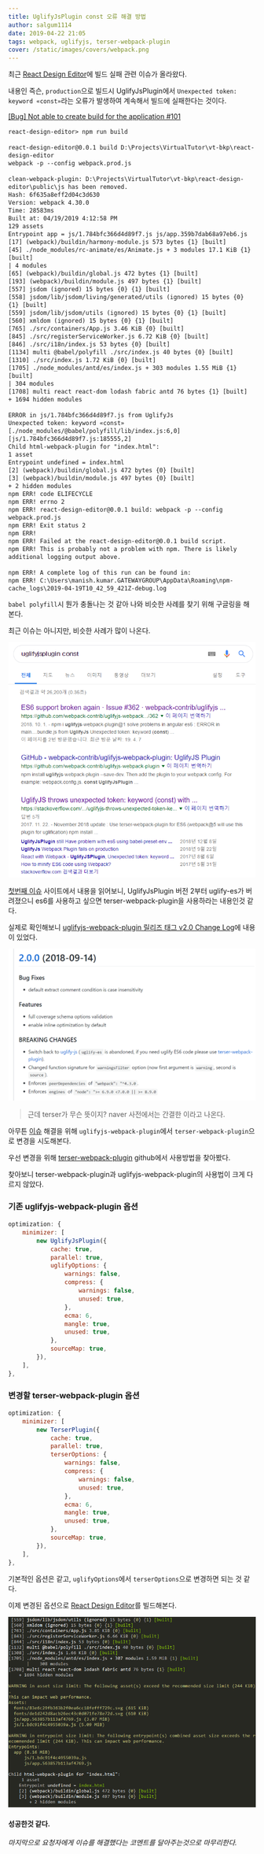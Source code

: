 ```yaml
---
title: UglifyJsPlugin const 오류 해결 방법
author: salgum1114
date: 2019-04-22 21:05
tags: webpack, uglifyjs, terser-webpack-plugin
cover: /static/images/covers/webpack.png
---
```


최근 [React Design Editor][react-design-editor]에 빌드 실패 관련 이슈가 올라왔다.

내용인 즉슨, `production`으로 빌드시 UglifyJsPlugin에서 `Unexpected token: keyword «const»`라는 오류가 발생하여 계속해서 빌드에 실패한다는 것이다.

[[Bug] Not able to create build for the application #101][issue-101]

```shell
react-design-editor> npm run build

react-design-editor@0.0.1 build D:\Projects\VirtualTutor\vt-bkp\react-design-editor
webpack -p --config webpack.prod.js

clean-webpack-plugin: D:\Projects\VirtualTutor\vt-bkp\react-design-editor\public\js has been removed.
Hash: 6f635a8eff2d04c3d630
Version: webpack 4.30.0
Time: 28583ms
Built at: 04/19/2019 4:12:58 PM
129 assets
Entrypoint app = js/1.784bfc366d4d89f7.js js/app.359b7dab68a97eb6.js
[17] (webpack)/buildin/harmony-module.js 573 bytes {1} [built]
[45] ./node_modules/rc-animate/es/Animate.js + 3 modules 17.1 KiB {1} [built]
| 4 modules
[65] (webpack)/buildin/global.js 472 bytes {1} [built]
[193] (webpack)/buildin/module.js 497 bytes {1} [built]
[557] jsdom (ignored) 15 bytes {0} {1} [built]
[558] jsdom/lib/jsdom/living/generated/utils (ignored) 15 bytes {0} {1} [built]
[559] jsdom/lib/jsdom/utils (ignored) 15 bytes {0} {1} [built]
[560] xmldom (ignored) 15 bytes {0} {1} [built]
[765] ./src/containers/App.js 3.46 KiB {0} [built]
[845] ./src/registerServiceWorker.js 6.72 KiB {0} [built]
[846] ./src/i18n/index.js 53 bytes {0} [built]
[1134] multi @babel/polyfill ./src/index.js 40 bytes {0} [built]
[1310] ./src/index.js 1.72 KiB {0} [built]
[1705] ./node_modules/antd/es/index.js + 303 modules 1.55 MiB {1} [built]
| 304 modules
[1708] multi react react-dom lodash fabric antd 76 bytes {1} [built]
+ 1694 hidden modules

ERROR in js/1.784bfc366d4d89f7.js from UglifyJs
Unexpected token: keyword «const» [./node_modules/@babel/polyfill/lib/index.js:6,0][js/1.784bfc366d4d89f7.js:185555,2]
Child html-webpack-plugin for "index.html":
1 asset
Entrypoint undefined = index.html
[2] (webpack)/buildin/global.js 472 bytes {0} [built]
[3] (webpack)/buildin/module.js 497 bytes {0} [built]
+ 2 hidden modules
npm ERR! code ELIFECYCLE
npm ERR! errno 2
npm ERR! react-design-editor@0.0.1 build: webpack -p --config webpack.prod.js
npm ERR! Exit status 2
npm ERR!
npm ERR! Failed at the react-design-editor@0.0.1 build script.
npm ERR! This is probably not a problem with npm. There is likely additional logging output above.

npm ERR! A complete log of this run can be found in:
npm ERR! C:\Users\manish.kumar.GATEWAYGROUP\AppData\Roaming\npm-cache_logs\2019-04-19T10_42_59_421Z-debug.log
```

`babel polyfill`시 뭔가 충돌나는 것 같아 나와 비슷한 사례를 찾기 위해 구글링을 해본다.

최근 이슈는 아니지만, 비슷한 사례가 많이 나온다.

![uglify-js-issue](/static/images/webpack/uglifyjs-const-issue-search.png)

[첫번째 이슈][uglify-js-issue] 사이트에서 내용을 읽어보니, UglifyJsPlugin 버전 2부터 uglify-es가 버려졌으니 es6를 사용하고 싶으면 terser-webpack-plugin을 사용하라는 내용인것 같다.

실제로 확인해보니 [uglifyjs-webpack-plugin 릴리즈 태그 v2.0 Change Log][uglify-js-2.0]에 내용이 있었다.

![uglify-js-2.0](/static/images/webpack/uglifyjs-v2-change-log.png)

> 근데 terser가 무슨 뜻이지? naver 사전에서는 간결한 이라고 나온다.

아무튼 [이슈][issue-101] 해결을 위해 `uglifyjs-webpack-plugin`에서 `terser-webpack-plugin`으로 변경을 시도해본다.

우선 변경을 위해 [terser-webpack-plugin][terser-webpack-plugin] github에서 사용방법을 찾아봤다.

찾아보니 terser-webpack-plugin과 uglifyjs-webpack-plugin의 사용법이 크게 다르지 않았다.

### 기존 uglifyjs-webpack-plugin 옵션
```javascript
optimization: {
    minimizer: [
        new UglifyJsPlugin({
            cache: true,
            parallel: true,
            uglifyOptions: {
                warnings: false,
                compress: {
                    warnings: false,
                    unused: true,
                },
                ecma: 6,
                mangle: true,
                unused: true,
            },
            sourceMap: true,
        }),
    ],
},
```

### 변경할 terser-webpack-plugin 옵션
```javascript
optimization: {
    minimizer: [
        new TerserPlugin({
            cache: true,
            parallel: true,
            terserOptions: {
                warnings: false,
                compress: {
                    warnings: false,
                    unused: true,
                },
                ecma: 6,
                mangle: true,
                unused: true,
            },
            sourceMap: true,
        }),
    ],
},
```

기본적인 옵션은 같고, `uglifyOptions`에서 `terserOptions`으로 변경하면 되는 것 같다.

이제 변경된 옵션으로 [React Design Editor][react-design-editor]를 빌드해본다.

![terser-webpack-plugin-build](/static/images/webpack/terser-webpack-plugin-build.png)

#### 성공한것 같다.

*마지막으로 요청자에게 이슈를 해결했다는 코멘트를 달아주는것으로 마무리한다.*

[terser-webpack-plugin]: https://github.com/webpack-contrib/terser-webpack-plugin
[uglify-js-2.0]: https://github.com/webpack-contrib/uglifyjs-webpack-plugin/releases/tag/v2.0.0
[uglify-js-issue]: https://github.com/webpack-contrib/uglifyjs-webpack-plugin/issues/362
[react-design-editor]: https://github.com/salgum1114/react-design-editor
[issue-101]: https://github.com/salgum1114/react-design-editor/issues/101